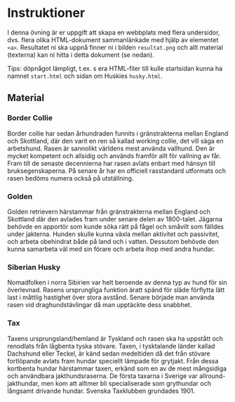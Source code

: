# Instruktioner

I denna övning är er uppgift att skapa en webbplats med flera undersidor, dvs. flera olika HTML-dokument sammanlänkade med hjälp av elementet `<a>`. Resultatet ni ska uppnå finner ni i bilden `resultat.png` och allt material (texterna) kan ni hitta i detta dokument (se nedan).

Tips: döpnågot lämpligt, t.ex. s era HTML-filer till kulle startsidan kunna ha namnet `start.html` och sidan om Huskies `husky.html`.

## Material

### Border Collie

Border collie har sedan århundraden funnits i gränstrakterna mellan England och Skottland, där den varit en ren så kallad working collie, det vill säga en arbetshund. Rasen är sannolikt världens mest använda vallhund. Den är mycket kompetent och allsidig och används framför allt för vallning av får. Fram till de senaste decennierna har rasen avlats enbart med hänsyn till bruksegenskaperna. På senare år har en officiell rasstandard utformats och rasen bedöms numera också på utställning.

### Golden

Golden retrievern härstammar från gränstrakterna mellan England och Skottland där den avlades fram under senare delen av 1800-talet. Jägarna behövde en apportör som kunde söka rätt på fågel och småvilt som fälldes under jakterna. Hunden skulle kunna växla mellan aktivitet och passivitet, och arbeta obehindrat både på land och i vatten. Dessutom behövde den kunna samarbeta väl med sin förare och arbeta ihop med andra hundar.

### Siberian Husky

Nomadfolken i norra Sibirien var helt beroende av denna typ av hund för sin överlevnad. Rasens ursprungliga funktion äratt spänd för släde förflytta lätt last i måttlig hastighet över stora avstånd. Senare började man använda rasen vid draghundstävlingar då man upptäckte dess snabbhet.

### Tax

Taxens ursprungsland/hemland är Tyskland och rasen ska ha uppstått och renodlats från lågbenta tyska stövare. Taxen, i tysktalande länder kallad Dachshund eller Teckel, är känd sedan medeltiden då det från stövare fortlöpande avlats fram hundar speciellt lämpade för grytjakt. Från dessa kortbenta hundar härstammar taxen, erkänd som en av de mest mångsidiga och användbara jakthundsraserna. De första taxarna i Sverige var allround-jakthundar, men kom att alltmer bli specialiserade som grythundar och långsamt drivande hundar. Svenska Taxklubben grundades 1901.